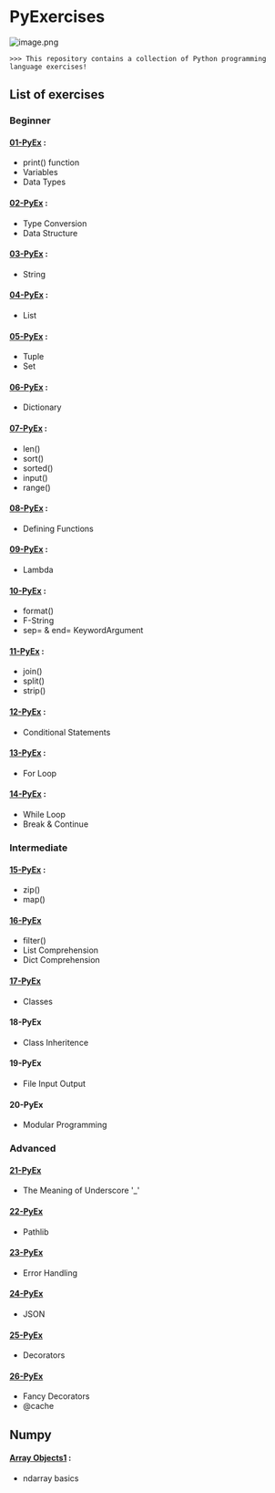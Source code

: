 # PyExercises
![image.png](https://github.com/siniorone/PyExercises/raw/main/PyExercises.jpg)
```
>>> This repository contains a collection of Python programming language exercises!
```
## List of exercises 
### Beginner
#### [01-PyEx](https://github.com/siniorone/PyExercises/blob/main/Exercise/01_PyEx.ipynb) : 
*   print() function 
*   Variables 
*   Data Types 
#### [02-PyEx](https://github.com/siniorone/PyExercises/blob/main/Exercise/02_PyEx.ipynb) :
*   Type Conversion
*   Data Structure
#### [03-PyEx](https://github.com/siniorone/PyExercises/blob/main/Exercise/03_PyEx.ipynb) :
*   String
#### [04-PyEx](https://github.com/siniorone/PyExercises/blob/main/Exercise/04_PyEx.ipynb) :
*   List
#### [05-PyEx](https://github.com/siniorone/PyExercises/blob/main/Exercise/05_PyEx.ipynb) :
*   Tuple
*   Set 
#### [06-PyEx](https://github.com/siniorone/PyExercises/blob/main/Exercise/06_PyEx.ipynb) :
*   Dictionary
#### [07-PyEx](https://github.com/siniorone/PyExercises/blob/main/Exercise/07_PyEx.ipynb) :
*   len()
*   sort()
*   sorted() 
*   input()
*   range()
#### [08-PyEx](https://github.com/siniorone/PyExercises/blob/main/Exercise/08_PyEx.ipynb) :
*   Defining Functions
#### [09-PyEx](https://github.com/siniorone/PyExercises/blob/main/Exercise/09_PyEx.ipynb) :
*   Lambda
#### [10-PyEx](https://github.com/siniorone/PyExercises/blob/main/Exercise/10_PyEx.ipynb) :
*   format()
*   F-String
*   sep= & end= KeywordArgument
#### [11-PyEx](https://github.com/siniorone/PyExercises/blob/main/Exercise/11_PyEx.ipynb) :
*    join()
*   split()
*   strip()

#### [12-PyEx](https://github.com/siniorone/PyExercises/blob/main/Exercise/12_PyEx.ipynb) :
*   Conditional Statements
#### [13-PyEx](https://github.com/siniorone/PyExercises/blob/main/Exercise/13_PyEx.ipynb) :
*   For Loop
#### [14-PyEx](https://github.com/siniorone/PyExercises/blob/main/Exercise/14_PyEx.ipynb) :
*   While Loop
*   Break & Continue
### Intermediate
#### [15-PyEx](https://github.com/siniorone/PyExercises/blob/main/Exercise/15_PyEx.ipynb) :
*   zip()
*   map() 
#### [16-PyEx](https://github.com/siniorone/PyExercises/blob/main/Exercise/16_PyEx.ipynb)
*   filter() 
*   List Comprehension 
*   Dict Comprehension 
#### [17-PyEx](https://github.com/siniorone/PyExercises/blob/main/Exercise/17_PyEx.ipynb)
*   Classes
#### 18-PyEx
*   Class Inheritence  
#### 19-PyEx
*   File Input Output
#### 20-PyEx
*   Modular Programming
### Advanced
#### [21-PyEx](https://github.com/siniorone/PyExercises/blob/main/Exercise/21_PyEx.ipynb)
*   The Meaning of Underscore '_' 
#### [22-PyEx](https://github.com/siniorone/PyExercises/blob/main/Exercise/22_PyEx.ipynb)
*   Pathlib
#### [23-PyEx](https://github.com/siniorone/PyExercises/blob/main/Exercise/23_PyEx.ipynb)
*   Error Handling
#### [24-PyEx](https://github.com/siniorone/PyExercises/blob/main/Exercise/24_PyEx.ipynb)
*   JSON
#### [25-PyEx](https://github.com/siniorone/PyExercises/blob/main/Exercise/25_PyEx.ipynb)
*   Decorators
#### [26-PyEx](https://github.com/siniorone/PyExercises/blob/main/Exercise/26_PyEx.ipynb)
*   Fancy Decorators
*   @cache


## Numpy
#### [Array Objects1](https://github.com/siniorone/PyExercises/blob/main/Numpy/Array_object1.ipynb) : 
* ndarray basics
